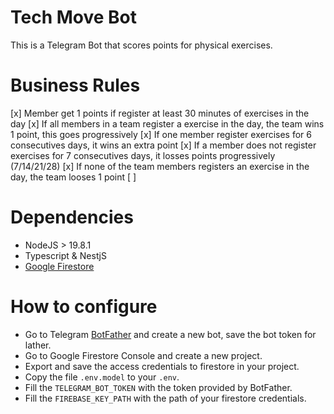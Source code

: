 # Tech Move Bot

This is a Telegram Bot that scores points for physical exercises.

# Business Rules

[x] Member get 1 points if register at least 30 minutes of exercises in the day
[x] If all members in a team register a exercise in the day, the team wins 1 point, this goes progressively
[x] If one member register exercises for 6 consecutives days, it wins an extra point
[x] If a member does not register exercises for 7 consecutives days, it losses points progressively (7/14/21/28)
[x] If none of the team members registers an exercise in the day, the team looses 1 point
[ ]

# Dependencies

-   NodeJS > 19.8.1
-   Typescript & NestjS
-   [Google Firestore](https://firebase.google.com/docs/firestore/quickstart)

# How to configure

-   Go to Telegram [BotFather](https://t.me/BotFather) and create a new bot, save the bot token for lather.
-   Go to Google Firestore Console and create a new project.
-   Export and save the access credentials to firestore in your project.
-   Copy the file `.env.model` to your `.env`.
-   Fill the `TELEGRAM_BOT_TOKEN` with the token provided by BotFather.
-   Fill the `FIREBASE_KEY_PATH` with the path of your firestore credentials.

